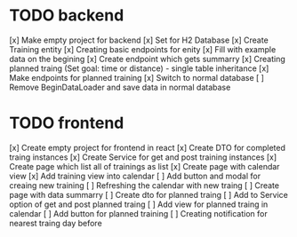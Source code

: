 # TODO backend
[x] Make empty project for backend
[x] Set for H2 Database
[x] Create Training entity
[x] Creating basic endpoints for enity
[x] Fill with example data on the begining
[x] Create endpoint which gets summarry
[x] Creating planned traing (Set goal: time or distance) - single table inheritance
[x] Make endpoints for planned training
[x] Switch to normal database
[ ] Remove BeginDataLoader and save data in normal database

# TODO frontend
[x] Create empty project for frontend in react
[x] Create DTO for completed traing instances
[x] Create Service for get and post training instances
[x] Create page which list all of trainings as list
[x] Create page with calendar view
[x] Add training view into calendar
[ ] Add button and modal for creaing new training
[ ] Refreshing the calendar with new traing
[ ] Create page with data summarry
[ ] Create dto for planned traing
[ ] Add to Service option of get and post planned traing
[ ] Add view for planned traing in calendar
[ ] Add button for planned training
[ ] Creating notification for nearest traing day before